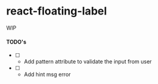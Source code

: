 # react-floating-label
WIP

#### TODO's

  - [ ] - Add pattern attribute to validate the input from user

  - [ ] - Add hint msg error
